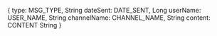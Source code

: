 {
	type: MSG_TYPE, 			String
	dateSent: DATE_SENT, 		Long
	userName: USER_NAME, 		String
	channelName: CHANNEL_NAME, 	String
	content: CONTENT 			String
}
